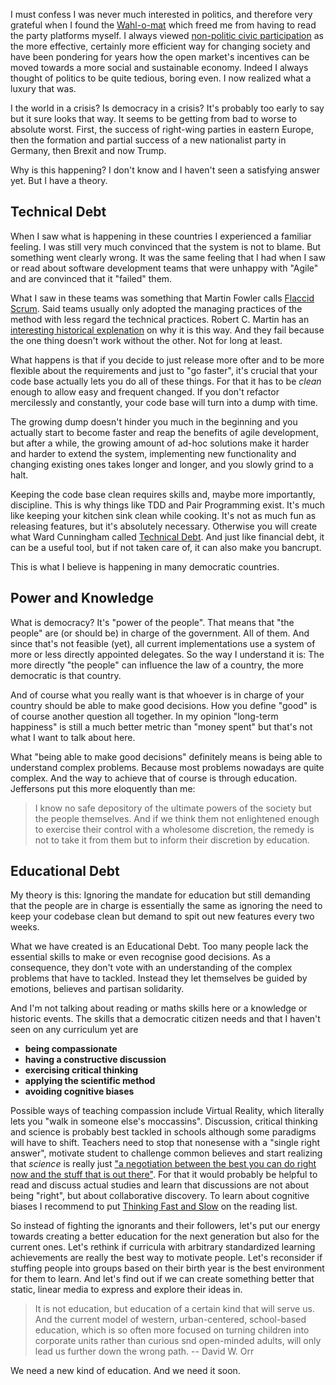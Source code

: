I must confess I was never much interested in politics, and therefore very grateful when I found the [Wahl-o-mat] which freed me from having to read the party platforms myself. I always viewed [non-politic civic participation][democracy2] as the more effective, certainly more efficient way for changing society and have been pondering for years how the open market's incentives can be moved towards a more social and sustainable economy. Indeed I always thought of politics to be quite tedious, boring even. I now realized what a luxury that was.

I the world in a crisis? Is democracy in a crisis? It's probably too early to say but it sure looks that way. It seems to be getting from bad to worse to absolute worst. First, the success of right-wing parties in eastern Europe, then the formation and partial success of a new nationalist party in Germany, then Brexit and now Trump.

Why is this happening? I don't know and I haven't seen a satisfying answer yet. But I have a theory.

[Wahl-o-mat]: https://www.wahl-o-mat.de
[democracy2]: https://www.opendemocracy.net/ourkingdom/hendrik-wagenaar/is-democracy-in-crisis-no-there%e2%80%99s-just-new-type-of-emerging-democracy


## Technical Debt

When I saw what is happening in these countries I experienced a familiar feeling. I was still very much convinced that the system is not to blame. But something went clearly wrong. It was the same feeling that I had when I saw or read about software development teams that were unhappy with "Agile" and are convinced that it "failed" them.

What I saw in these teams was something that Martin Fowler calls [Flaccid Scrum]. Said teams usually only adopted the managing practices of the method with less regard the technical practices. Robert C. Martin has an [interesting historical explenation][bob] on why it is this way. And they fail because the one thing doesn't work without the other. Not for long at least.

What happens is that if you decide to just release more ofter and to be more flexible about the requirements and just to "go faster", it's crucial that your code base actually lets you do all of these things. For that it has to be *clean* enough to allow easy and frequent changed. If you don't refactor mercilessly and constantly, your code base will turn into a dump with time.

The growing dump doesn't hinder you much in the beginning and you actually start to become faster and reap the benefits of agile development, but after a while, the growing amount of ad-hoc solutions make it harder and harder to extend the system, implementing new functionality and changing existing ones takes longer and longer, and you slowly grind to a halt.

Keeping the code base clean requires skills and, maybe more importantly, discipline. This is why things like TDD and Pair Programming exist. It's much like keeping your kitchen sink clean while cooking. It's not as much fun as releasing features, but it's absolutely necessary. Otherwise you will create what Ward Cunningham called [Technical Debt]. And just like financial debt, it can be a useful tool, but if not taken care of, it can also make you bancrupt.

This is what I believe is happening in many democratic countries.

[Flaccid Scrum]: http://martinfowler.com/bliki/FlaccidScrum.html
[Technical Debt]: http://martinfowler.com/bliki/TechnicalDebt.html
[bob]: https://skillsmatter.com/skillscasts/8016-the-future-of-programming


## Power and Knowledge

What is democracy? It's "power of the people". That means that "the people" are (or should be) in charge of the  government. All of them. And since that's not feasible (yet), all current implementations use a system of more or less directly appointed delegates. So the way I understand it is: The more directly "the people" can influence the law of a country, the more democratic is that country.

And of course what you really want is that whoever is in charge of your country should be able to make good decisions. How you define "good" is of course another question all together. In my opinion "long-term happiness" is still a much better metric than "money spent" but that's not what I want to talk about here.

What "being able to make good decisions" definitely means is being able to understand complex problems. Because most problems nowadays are quite complex. And the way to achieve that of course is through education. Jeffersons put this more eloquently than me:

> I know no safe depository of the ultimate powers of the society but the people themselves. And if we think them not enlightened enough to exercise their control with a wholesome discretion, the remedy is not to take it from them but to inform their discretion by education.


## Educational Debt

My theory is this: Ignoring the mandate for education but still demanding that the people are in charge is essentially the same as ignoring the need to keep your codebase clean but demand to spit out new features every two weeks.

What we have created is an Educational Debt. Too many people lack the essential skills to make or even recognise good decisions. As a consequence, they don't vote with an understanding of the complex problems that have to tackled. Instead they let themselves be guided by emotions, believes and partisan solidarity.

And I'm not talking about reading or maths skills here or a knowledge or historic events. The skills that a democratic citizen needs and that I haven't seen on any curriculum yet are

- **being compassionate**
- **having a constructive discussion**
- **exercising critical thinking**
- **applying the scientific method**
- **avoiding cognitive biases**

Possible ways of teaching compassion include Virtual Reality, which literally lets you "walk in someone else's moccassins". Discussion, critical thinking and science is probably best tackled in schools although some paradigms will have to shift. Teachers need to stop that nonesense with a "single right answer", motivate student to challenge common believes and start realizing that *science* is really just ["a negotiation between the best you can do right now and the stuff that is out there"][kay]. For that it would probably be helpful to read and discuss actual studies and learn that discussions are not about being "right", but about collaborative discovery. To learn about cognitive biases I recommend to put [Thinking Fast and Slow] on the reading list.

So instead of fighting the ignorants and their followers, let's put our energy towards creating a better education for the next generation but also for the current ones. Let's rethink if curricula with arbitrary standardized learning achievements are really the best way to motivate people. Let's reconsider if stuffing people into groups based on their birth year is the best environment for them to learn. And let's find out if we can create something better that static, linear media to express and explore their ideas in.

> It is not education, but education of a certain kind that will serve us. And the current model of western, urban-centered, school-based education, which is so often more focused on turning children into corporate units rather than curious snd open-minded adults, will only lead us further down the wrong path. 
> -- David W. Orr

We need a new kind of education. And we need it soon.

[kay]: https://www.youtube.com/watch?v=N9c7_8Gp7gI
[Thinking Fast and Slow]: https://en.wikipedia.org/wiki/Thinking,_Fast_and_Slow
